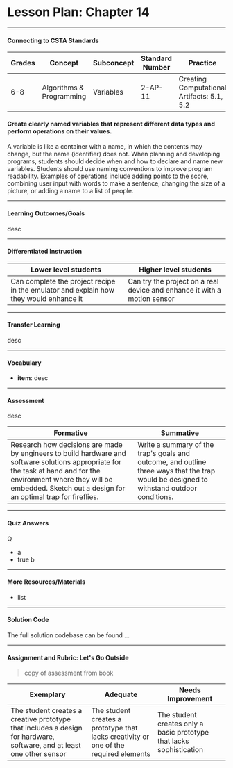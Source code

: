 # Lesson Plan: Chapter 14
---
#### Connecting to CSTA Standards

Grades | Concept | Subconcept | Standard Number | Practice
---|---|---|---|---
6-8 | Algorithms & Programming | Variables | 2-AP-11 | Creating Computational Artifacts: 5.1, 5.2 |

#### Create clearly named variables that represent different data types and perform operations on their values.

A variable is like a container with a name, in which the contents may change, but the name (identifier) does not. When planning and developing programs, students should decide when and how to declare and name new variables. Students should use naming conventions to improve program readability. Examples of operations include adding points to the score, combining user input with words to make a sentence, changing the size of a picture, or adding a name to a list of people.

---

#### Learning Outcomes/Goals

desc

---

#### Differentiated Instruction

Lower level students | Higher level students
---|---
Can complete the project recipe in the emulator and explain how they would enhance it | Can try the project on a real device and enhance it with a motion sensor

---

#### Transfer Learning

desc

---

#### Vocabulary

- **item**: desc 



---

#### Assessment

desc

Formative | Summative
---|---
Research how decisions are made by engineers to build hardware and software solutions appropriate for the task at hand and for the environment where they will be embedded. Sketch out a design for an optimal trap for fireflies. | Write a summary of the trap's goals and outcome, and outline three ways that the trap would be designed to withstand outdoor conditions.

---

#### Quiz Answers

Q
 - a
 - <span class="highlight">true b</span>



---

#### More Resources/Materials

- list

---

#### Solution Code

The full solution codebase can be found ...

---

#### Assignment and Rubric: Let's Go Outside

> copy of assessment from book

Exemplary | Adequate | Needs Improvement 
---|---|---
The student creates a creative prototype that includes a design for hardware, software, and at least one other sensor | The student creates a prototype that lacks creativity or one of the required elements | The student creates only a basic prototype that lacks sophistication

